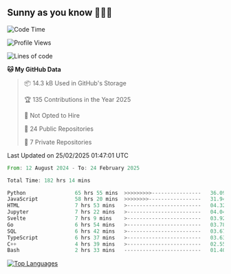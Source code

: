 ## Sunny as you know 🫨🫨👋

<!--START_SECTION:waka-->
![Code Time](http://img.shields.io/badge/Code%20Time-182%20hrs%2040%20mins-blue)

![Profile Views](http://img.shields.io/badge/Profile%20Views-8-blue)

![Lines of code](https://img.shields.io/badge/From%20Hello%20World%20I%27ve%20Written-239.0%20thousand%20lines%20of%20code-blue)

**🐱 My GitHub Data** 

> 📦 14.3 kB Used in GitHub's Storage 
 > 
> 🏆 135 Contributions in the Year 2025
 > 
> 🚫 Not Opted to Hire
 > 
> 📜 24 Public Repositories 
 > 
> 🔑 7 Private Repositories 
 > 

 Last Updated on 25/02/2025 01:47:01 UTC
<!--END_SECTION:waka-->

<!--START_SECTION:code-->

```rust
From: 12 August 2024 - To: 24 February 2025

Total Time: 182 hrs 14 mins

Python                65 hrs 55 mins  >>>>>>>>>----------------   36.09 %
JavaScript            58 hrs 20 mins  >>>>>>>>-----------------   31.94 %
HTML                  7 hrs 53 mins   >------------------------   04.32 %
Jupyter               7 hrs 22 mins   >------------------------   04.04 %
Svelte                7 hrs 9 mins    >------------------------   03.92 %
Go                    6 hrs 54 mins   >------------------------   03.78 %
SQL                   6 hrs 42 mins   >------------------------   03.67 %
TypeScript            6 hrs 37 mins   >------------------------   03.63 %
C++                   4 hrs 39 mins   >------------------------   02.55 %
Bash                  2 hrs 33 mins   -------------------------   01.40 %
```

<!--END_SECTION:code-->


<a href="https://github.com/Ex0TiiC24" align="left"><img src="https://github-readme-stats.vercel.app/api/top-langs/?username=Ex0TiiC24&langs_count=10&title_color=0891b2&text_color=ffffff&icon_color=0891b2&bg_color=1c1917&hide_border=true&locale=en&custom_title=Top%20%Languages" alt="Top Languages" /></a>

